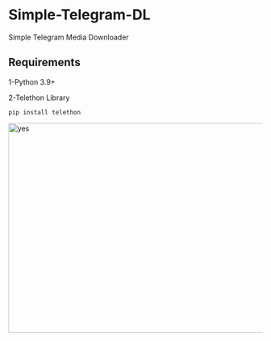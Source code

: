 # Simple-Telegram-DL
Simple Telegram Media Downloader

Requirements
------------
1-Python 3.9+

2-Telethon Library

```
pip install telethon
```
<img width="526" height="416" alt="yes" src="https://github.com/user-attachments/assets/3b6a854d-c04e-4572-8456-2f6831dbe22e" />
